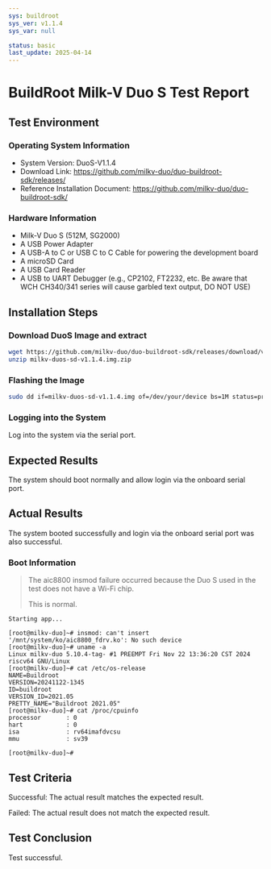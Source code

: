 ```yaml
---
sys: buildroot
sys_ver: v1.1.4
sys_var: null

status: basic
last_update: 2025-04-14
---
```


# BuildRoot Milk-V Duo S Test Report

## Test Environment

### Operating System Information

- System Version: DuoS-V1.1.4
- Download Link: https://github.com/milkv-duo/duo-buildroot-sdk/releases/
- Reference Installation Document: https://github.com/milkv-duo/duo-buildroot-sdk/

### Hardware Information

- Milk-V Duo S (512M, SG2000)
- A USB Power Adapter
- A USB-A to C or USB C to C Cable for powering the development board
- A microSD Card
- A USB Card Reader
- A USB to UART Debugger (e.g., CP2102, FT2232, etc. Be aware that WCH CH340/341 series will cause garbled text output, DO NOT USE)

## Installation Steps

### Download DuoS Image and extract

```bash
wget https://github.com/milkv-duo/duo-buildroot-sdk/releases/download/v1.1.4/milkv-duos-sd-v1.1.4.img.zip
unzip milkv-duos-sd-v1.1.4.img.zip
```

### Flashing the Image

```bash
sudo dd if=milkv-duos-sd-v1.1.4.img of=/dev/your/device bs=1M status=progress
```

### Logging into the System

Log into the system via the serial port.

## Expected Results

The system should boot normally and allow login via the onboard serial port.

## Actual Results

The system booted successfully and login via the onboard serial port was also successful.

### Boot Information

> The aic8800 insmod failure occurred because the Duo S used in the test does not have a Wi-Fi chip.
>
> This is normal.

```log
Starting app...

[root@milkv-duo]~# insmod: can't insert '/mnt/system/ko/aic8800_fdrv.ko': No such device
[root@milkv-duo]~# uname -a
Linux milkv-duo 5.10.4-tag- #1 PREEMPT Fri Nov 22 13:36:20 CST 2024 riscv64 GNU/Linux
[root@milkv-duo]~# cat /etc/os-release
NAME=Buildroot
VERSION=20241122-1345
ID=buildroot
VERSION_ID=2021.05
PRETTY_NAME="Buildroot 2021.05"
[root@milkv-duo]~# cat /proc/cpuinfo
processor       : 0
hart            : 0
isa             : rv64imafdvcsu
mmu             : sv39

[root@milkv-duo]~#

```

## Test Criteria

Successful: The actual result matches the expected result.

Failed: The actual result does not match the expected result.

## Test Conclusion

Test successful.
